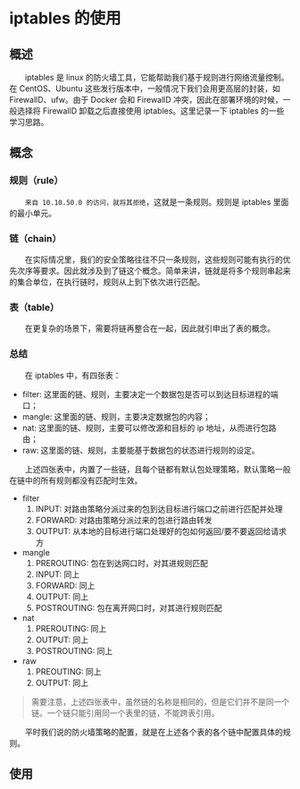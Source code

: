 # iptables 的使用
## 概述
&emsp;&emsp;iptables 是 linux 的防火墙工具，它能帮助我们基于规则进行网络流量控制。在 CentOS、Ubuntu 这些发行版本中，一般情况下我们会用更高层的封装，如 FirewallD、ufw。由于 Docker 会和 FirewallD 冲突，因此在部署环境的时候，一般选择将 FirewallD 卸载之后直接使用 iptables。这里记录一下 iptables 的一些学习思路。

## 概念
### 规则（rule）
&emsp;&emsp;`来自 10.10.50.0 的访问，就将其拒绝`，这就是一条规则。规则是 iptables 里面的最小单元。

### 链（chain）
&emsp;&emsp;在实际情况里，我们的安全策略往往不只一条规则，这些规则可能有执行的优先次序等要求。因此就涉及到了链这个概念。简单来讲，链就是将多个规则串起来的集合单位，在执行链时，规则从上到下依次进行匹配。

### 表（table）
&emsp;&emsp;在更复杂的场景下，需要将链再整合在一起，因此就引申出了表的概念。

### 总结
&emsp;&emsp;在 iptables 中，有四张表：

- filter: 这里面的链、规则，主要决定一个数据包是否可以到达目标进程的端口；
- mangle: 这里面的链、规则，主要决定数据包的内容；
- nat: 这里面的链、规则，主要可以修改源和目标的 ip 地址，从而进行包路由；
- raw: 这里面的链、规则，主要能基于数据包的状态进行规则的设定。

&emsp;&emsp;上述四张表中，内置了一些链，且每个链都有默认包处理策略，默认策略一般在链中的所有规则都没有匹配时生效。

- filter
  1. INPUT: 对路由策略分派过来的包到达目标进行端口之前进行匹配并处理
  2. FORWARD: 对路由策略分派过来的包进行路由转发
  3. OUTPUT: 从本地的目标进行端口处理好的包如何返回/要不要返回给请求方
- mangle
  1. PREROUTING: 包在到达网口时，对其进规则匹配
  2. INPUT: 同上
  3. FORWARD: 同上
  4. OUTPUT: 同上
  5. POSTROUTING: 包在离开网口时，对其进行规则匹配
- nat
  1. PREROUTING: 同上
  2. OUTPUT: 同上
  3. POSTROUTING: 同上
- raw
  1. PREOUTING: 同上
  2. OUTPUT: 同上

> 需要注意，上述四张表中，虽然链的名称是相同的，但是它们并不是同一个链。一个链只能引用同一个表里的链，不能跨表引用。

&emsp;&emsp;平时我们说的防火墙策略的配置，就是在上述各个表的各个链中配置具体的规则。

## 使用
### 
